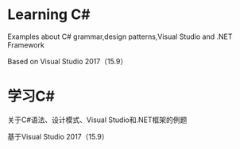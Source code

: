 # Learning C#

Examples about C# grammar,design patterns,Visual Studio and .NET Framework

Based on Visual Studio 2017（15.9）

# 学习C#

关于C#语法、设计模式、Visual Studio和.NET框架的例题

基于Visual Studio 2017（15.9）


